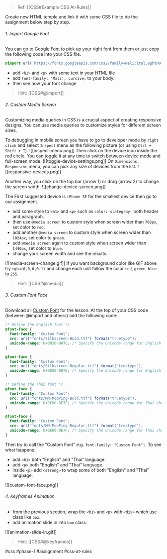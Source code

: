 >Ref: [[CSS#Example CSS At-Rules]]

Create new HTML temple and link it with some CSS file to do the assignment below step by step.

###### 1. Import Google Font
You can go to [Google Font](https://fonts.google.com/) to pick up your right font from them or just copy the following code into your CSS file.

```css
@import url('https://fonts.googleapis.com/css2?family=Mali:ital,wght@0,200;0,300;0,400;0,500;0,600;0,700;1,200;1,300;1,400;1,500;1,600;1,700&family=Roboto:ital,wght@0,300;0,400;0,500;0,700;0,900;1,100;1,300;1,400;1,500;1,700;1,900&display=swap');
```

- add `<h1>` and `<p>` with some text in your HTML file
- add `font-family: 'Mali', cursive;` to your body.
-  then see how your font change

>Hint: [[CSS#@import]]

###### 2. Custom Media Screen
Customizing media queries in CSS is a crucial aspect of creating responsive designs. You can use media queries to customize styles for different screen sizes. 

To debugging in mobile screen you have to go to developer mode by `right click` and select `Inspect` menu as the following picture (or using `Ctrl + Shift + I`).
![[inspect-menu.png]]
Then click on the device icon inside the red circle. You can toggle it at any time to switch between device mode and full-screen mode.
![[toggle-device-settings.png]]
On `Dimensions: Responsive` menu, you can pick any size of devices from the list.
![[responsive-devices.png]]

Another way, you click on the top bar (arrow 1) or drag (arrow 2) to change the screen width.
![[change-device-screen.png]]

The First suggested device is `iPhone SE` for the smallest device then go to our assignment.

- add some style to `<h1>` and `<p>` such as `color: slategray;` both header and paragraph.
- then use `@media screen` to custom style when screen wider than `768px`, set color to `red`.
- add another `@media screen` to custom style when screen wider than `1024px`, set color to `green`.
- add `@media screen` again to custom style when screen wider than `1440px`, set color to `blue`.
- change your screen width and see the results.

![[media-screen-change.gif]]
If you want background color like GIF above try `rgba(0,0,0,0.1)` and change each unit follow the color `red`, `green`, `blue` to `255`.

>Hint: [[CSS#@media]]

###### 3. Custom Font Face
Download all [Custom Font](https://drive.google.com/drive/folders/1GPm59Rv1kROeiTypB6qz1QoRGmo9-fBz?usp=drive_link) for the lesson. At the top of your CSS code (between @import and others) add the following code:
```css
/* Define the English font */
@font-face {
  font-family: 'Custom Font';
  src: url("fonts/Silkscreen-Bold.ttf") format("truetype");
  unicode-range: U+0020-007E; /* Specify the Unicode range for English characters */
}

@font-face {
  font-family: 'Custom Font';
  src: url("fonts/Silkscreen-Regular.ttf") format("truetype");
  unicode-range: U+0020-007E; /* Specify the Unicode range for English characters */
}

/* Define the Thai font */
@font-face {
  font-family: "Custom Font";
  src: url("fonts/MN-MooPing-Bold.ttf") format("truetype");
  unicode-range: U+0E00-0E7F; /* Specify the Unicode range for Thai characters */
}

@font-face {
  font-family: "Custom Font";
  src: url("fonts/MN-MooPing-Regular.ttf") format("truetype");
  unicode-range: U+0E00-0E7F; /* Specify the Unicode range for Thai characters */
}
```

Then try to call the "Custom Font" e.g. `font-family: "Custom Font";`. To see what happens.
- add `<h1>` both "English" and "Thai" language.
- add `<p>` both "English" and "Thai" language.
- inside `<p>` add `<strong>` to wrap some of both "English" and "Thai" language.

![[custom-font-face.png]]

###### 4. Keyframes Animation
- from the previous section, wrap the `<h1>` and `<p>` with `<div>` which use class like `box`.
- add animation slide in into `box` class.

![[animation-slide-in.gif]]

>Hint: [[CSS#@keyframes]]


#css #phase-1 #assignment #css-at-rules
